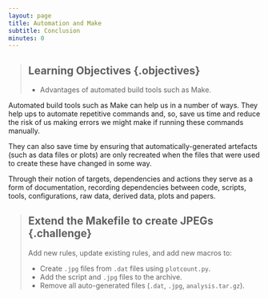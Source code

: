 ```yaml
---
layout: page
title: Automation and Make
subtitle: Conclusion
minutes: 0
---
```


> ## Learning Objectives {.objectives}
>
> * Advantages of automated build tools such as Make.

Automated build tools such as Make can help us in a number of ways. They help ups to automate repetitive commands and, so, save us time and reduce the risk of us making errors we might make if running these commands manually. 

They can also save time by ensuring that automatically-generated artefacts (such as data files or plots) are only recreated when the files that were used to create these have changed in some way.

Through their notion of targets, dependencies and actions they serve as a form of documentation, recording dependencies between code, scripts, tools, configurations, raw data, derived data, plots and papers. 

> ## Extend the Makefile to create JPEGs {.challenge}
>
> Add new rules, update existing rules, and add new macros to:
> 
> * Create `.jpg` files from `.dat` files using `plotcount.py`.
> * Add the script and `.jpg` files to the archive.
> * Remove all auto-generated files (`.dat`, `.jpg`, `analysis.tar.gz`).
